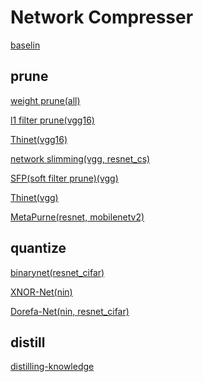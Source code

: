 # Network Compresser

[baselin](READMEs/baseline_README.md)

## prune

[weight prune(all)](READMEs/weight_prune_README.md)

[l1 filter prune(vgg16)](READMEs/l1_filter_prune_README.md)

[Thinet(vgg16)](READMEs/Thinet_README.md)

[network slimming(vgg, resnet_cs)](READMEs/slimming_README.md)

[SFP(soft filter prune)(vgg)]()

[Thinet(vgg)]()

[MetaPurne(resnet, mobilenetv2)](READMEs/MetaPrune_README.md)

## quantize

[binarynet(resnet_cifar)](READMEs/binarynet_README.md)

[XNOR-Net(nin)](READMEs/xnornet_README.md)

[Dorefa-Net(nin, resnet_cifar)](READMEs/Dorefanet_README.md)

## distill

[distilling-knowledge](READMEs/distill_README.md)